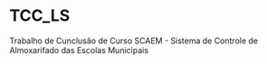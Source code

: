 # TCC_LS
Trabalho de Cunclusão de Curso 
SCAEM - Sistema de Controle de Almoxarifado das Escolas Municipais
